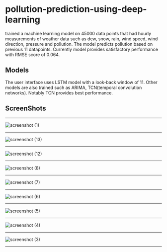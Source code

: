 # pollution-prediction-using-deep-learning
trained a machine learning model on 45000 data points that had hourly measurements of weather data such as dew, snow, rain, wind speed,  wind direction, pressure and pollution. The model predicts pollution based on previous 11 datapoints. Currently model provides satisfactory performance with RMSE score of 0.064.

## Models
The user interface uses LSTM model with a look-back window of 11. Other models are also trained such as ARIMA, TCN(temporal convolution networks). Notably TCN provides best performance.

## ScreenShots
____________________________________________________________________________________________________________________________________________________________________________________________________________________
![screenshot (1)](https://github.com/abdulrahim2002/pollution-prediction-using-deep-learning/assets/89011337/35f89431-9bd6-4fe8-a555-b44c6dfeb60b)

____________________________________________________________________________________________________________________________________________________________________________________________________________________
![screenshot (13)](https://github.com/abdulrahim2002/pollution-prediction-using-deep-learning/assets/89011337/3b4cfb2c-fc0e-499f-9e3b-64aca625cdab)

____________________________________________________________________________________________________________________________________________________________________________________________________________________
![screenshot (12)](https://github.com/abdulrahim2002/pollution-prediction-using-deep-learning/assets/89011337/16cafa02-250f-4481-a413-10fe2923aeb8)

____________________________________________________________________________________________________________________________________________________________________________________________________________________
![screenshot (8)](https://github.com/abdulrahim2002/pollution-prediction-using-deep-learning/assets/89011337/e099793f-02a7-4ee7-a026-af65a725e2cf)

____________________________________________________________________________________________________________________________________________________________________________________________________________________
![screenshot (7)](https://github.com/abdulrahim2002/pollution-prediction-using-deep-learning/assets/89011337/a6c522bc-09c9-47aa-925d-905b06e5afc8)

____________________________________________________________________________________________________________________________________________________________________________________________________________________
![screenshot (6)](https://github.com/abdulrahim2002/pollution-prediction-using-deep-learning/assets/89011337/7145175b-b15e-466a-b2bf-f5dee4370a80)

____________________________________________________________________________________________________________________________________________________________________________________________________________________
![screenshot (5)](https://github.com/abdulrahim2002/pollution-prediction-using-deep-learning/assets/89011337/3ec3aa08-c1d7-400e-959c-11c8c38ae606)

____________________________________________________________________________________________________________________________________________________________________________________________________________________
![screenshot (4)](https://github.com/abdulrahim2002/pollution-prediction-using-deep-learning/assets/89011337/0cccaffc-3a60-49b5-b24e-f67a1ec2230f)

____________________________________________________________________________________________________________________________________________________________________________________________________________________
![screenshot (3)](https://github.com/abdulrahim2002/pollution-prediction-using-deep-learning/assets/89011337/d23dd5cf-2d4f-4e7f-8c10-bfbf9528f9e6)

____________________________________________________________________________________________________________________________________________________________________________________________________________________
